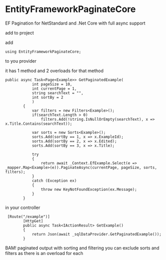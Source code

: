 # EntityFrameworkPaginateCore
EF Pagination for NetStandard and .Net Core with full async support

add to project

add

```
using EntityFrameworkPaginateCore;
```

to you provider

it has 1 method and 2 overloads for that method

```
public async Task<Page<Example>> GetPaginatedExample(
            int pageSize = 10, 
            int currentPage = 1, 
            string searchText = "", 
            int sortBy = 2
            )
        {
            var filters = new Filters<Example>();
            if(searchText.Length > 0) 
                filters.Add(!string.IsNullOrEmpty(searchText), x => x.Title.Contains(searchText));

            var sorts = new Sorts<Example>();
            sorts.Add(sortBy == 1, x => x.ExampleId);
            sorts.Add(sortBy == 2, x => x.Edited);
            sorts.Add(sortBy == 3, x => x.Title);

            try
            {
                return await _Context.EfExample.Select(e => _mapper.Map<Example>(e)).PaginateAsync(currentPage, pageSize, sorts, filters);
            }
            catch (Exception ex)
            {
                throw new KeyNotFoundException(ex.Message);
            }
        }
```

in your controller

```
 [Route("/example")]
        [HttpGet]
        public async Task<IActionResult> GetExample()
        {
            return Json(await _sqlDataProvider.GetPaginatedExample());
        }
```

BAM! paginated output with sorting and filtering you can exclude sorts and filters as there is an overload for each
